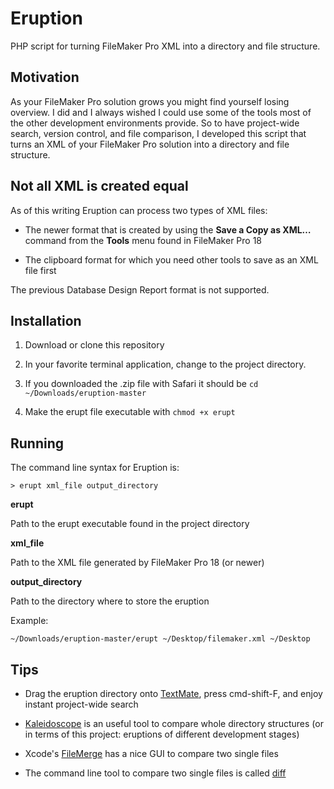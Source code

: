 # Eruption
PHP script for turning FileMaker Pro XML into a directory and file structure.

## Motivation
As your FileMaker Pro solution grows you might find yourself losing overview. I did and I always wished I could use some of the tools most of the other development environments provide. So to have project-wide search, version control, and file comparison, I developed this script that turns an XML of your FileMaker Pro solution into a directory and file structure.

## Not all XML is created equal
As of this writing Eruption can process two types of XML files:

- The newer format that is created by using the **Save a Copy as XML…** command from the **Tools** menu found in FileMaker Pro 18

- The clipboard format for which you need other tools to save as an XML file first

The previous Database Design Report format is not supported.

## Installation

1. Download or clone this repository

2. In your favorite terminal application, change to the project directory. 

3. If you downloaded the .zip file with Safari it should be ```cd ~/Downloads/eruption-master```

4. Make the erupt file executable with ```chmod +x erupt```

## Running

The command line syntax for Eruption is:

```> erupt xml_file output_directory```

**erupt**

Path to the erupt executable found in the project directory

**xml_file**

Path to the XML file generated by FileMaker Pro 18 (or newer)

**output_directory**

Path to the directory where to store the eruption

Example:

```~/Downloads/eruption-master/erupt ~/Desktop/filemaker.xml ~/Desktop```

## Tips

- Drag the eruption directory onto [TextMate](https://macromates.com), press cmd-shift-F, and enjoy instant project-wide search

- [Kaleidoscope](https://www.kaleidoscopeapp.com) is an useful tool to compare whole directory structures (or in terms of this project: eruptions of different development stages)

- Xcode's [FileMerge](https://stackoverflow.com/questions/47563666/how-do-i-open-filemerge-app-on-mac-os-10-13-and-xcode-9) has a nice GUI to compare two single files

- The command line tool to compare two single files is called [diff](x-man-page://diff)